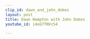 ```yaml
---
clip_id: dawn_and_john_dokes
layout: post
title: Dawn Hampton with John Dokes
youtube_id: i4oG7TNVc54

---
```


